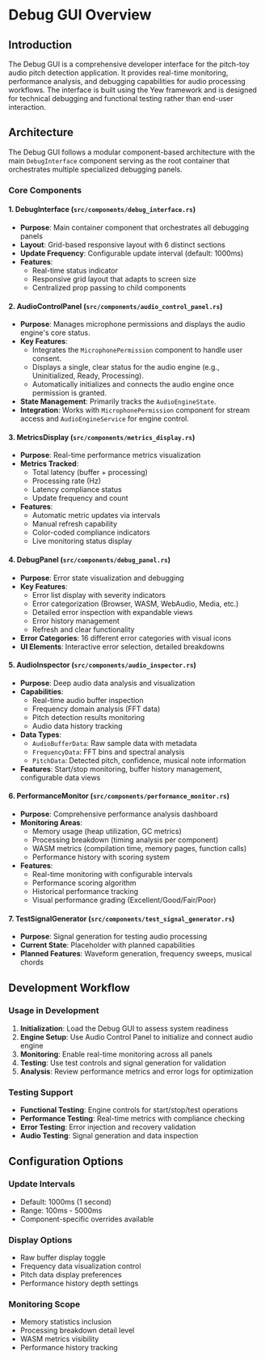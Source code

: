 # Debug GUI Overview

## Introduction

The Debug GUI is a comprehensive developer interface for the pitch-toy audio pitch detection application. It provides real-time monitoring, performance analysis, and debugging capabilities for audio processing workflows. The interface is built using the Yew framework and is designed for technical debugging and functional testing rather than end-user interaction.

## Architecture

The Debug GUI follows a modular component-based architecture with the main `DebugInterface` component serving as the root container that orchestrates multiple specialized debugging panels.

### Core Components

#### 1. DebugInterface (`src/components/debug_interface.rs`)
- **Purpose**: Main container component that orchestrates all debugging panels
- **Layout**: Grid-based responsive layout with 6 distinct sections
- **Update Frequency**: Configurable update interval (default: 1000ms)
- **Features**:
  - Real-time status indicator
  - Responsive grid layout that adapts to screen size
  - Centralized prop passing to child components

#### 2. AudioControlPanel (`src/components/audio_control_panel.rs`)
- **Purpose**: Manages microphone permissions and displays the audio engine's core status.
- **Key Features**:
  - Integrates the `MicrophonePermission` component to handle user consent.
  - Displays a single, clear status for the audio engine (e.g., Uninitialized, Ready, Processing).
  - Automatically initializes and connects the audio engine once permission is granted.
- **State Management**: Primarily tracks the `AudioEngineState`.
- **Integration**: Works with `MicrophonePermission` component for stream access and `AudioEngineService` for engine control.

#### 3. MetricsDisplay (`src/components/metrics_display.rs`)
- **Purpose**: Real-time performance metrics visualization
- **Metrics Tracked**:
  - Total latency (buffer + processing)
  - Processing rate (Hz)
  - Latency compliance status
  - Update frequency and count
- **Features**:
  - Automatic metric updates via intervals
  - Manual refresh capability
  - Color-coded compliance indicators
  - Live monitoring status display

#### 4. DebugPanel (`src/components/debug_panel.rs`)
- **Purpose**: Error state visualization and debugging
- **Key Features**:
  - Error list display with severity indicators
  - Error categorization (Browser, WASM, WebAudio, Media, etc.)
  - Detailed error inspection with expandable views
  - Error history management
  - Refresh and clear functionality
- **Error Categories**: 16 different error categories with visual icons
- **UI Elements**: Interactive error selection, detailed breakdowns

#### 5. AudioInspector (`src/components/audio_inspector.rs`)
- **Purpose**: Deep audio data analysis and visualization
- **Capabilities**:
  - Real-time audio buffer inspection
  - Frequency domain analysis (FFT data)
  - Pitch detection results monitoring
  - Audio data history tracking
- **Data Types**:
  - `AudioBufferData`: Raw sample data with metadata
  - `FrequencyData`: FFT bins and spectral analysis
  - `PitchData`: Detected pitch, confidence, musical note information
- **Features**: Start/stop monitoring, buffer history management, configurable data views

#### 6. PerformanceMonitor (`src/components/performance_monitor.rs`)
- **Purpose**: Comprehensive performance analysis dashboard
- **Monitoring Areas**:
  - Memory usage (heap utilization, GC metrics)
  - Processing breakdown (timing analysis per component)
  - WASM metrics (compilation time, memory pages, function calls)
  - Performance history with scoring system
- **Features**:
  - Real-time monitoring with configurable intervals
  - Performance scoring algorithm
  - Historical performance tracking
  - Visual performance grading (Excellent/Good/Fair/Poor)

#### 7. TestSignalGenerator (`src/components/test_signal_generator.rs`)
- **Purpose**: Signal generation for testing audio processing
- **Current State**: Placeholder with planned capabilities
- **Planned Features**: Waveform generation, frequency sweeps, musical chords

## Development Workflow

### Usage in Development
1. **Initialization**: Load the Debug GUI to assess system readiness
2. **Engine Setup**: Use Audio Control Panel to initialize and connect audio engine
3. **Monitoring**: Enable real-time monitoring across all panels
4. **Testing**: Use test controls and signal generation for validation
5. **Analysis**: Review performance metrics and error logs for optimization

### Testing Support
- **Functional Testing**: Engine controls for start/stop/test operations
- **Performance Testing**: Real-time metrics with compliance checking
- **Error Testing**: Error injection and recovery validation
- **Audio Testing**: Signal generation and data inspection

## Configuration Options

### Update Intervals
- Default: 1000ms (1 second)
- Range: 100ms - 5000ms
- Component-specific overrides available

### Display Options
- Raw buffer display toggle
- Frequency data visualization control
- Pitch data display preferences
- Performance history depth settings

### Monitoring Scope
- Memory statistics inclusion
- Processing breakdown detail level
- WASM metrics visibility
- Performance history tracking
